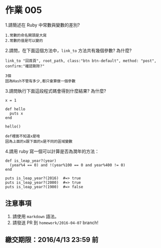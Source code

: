 # 作業 005

1.請簡述在 Ruby 中常數與變數的差別?
```
1.常數的命名開頭是大寫
2.常數的值是可以變的
```
2.請問，在下面這個方法中，`link_to` 方法共有幾個參數? 為什麼?

```
link_to "回首頁", root_path, class:"btn btn-default", method: "post", confirm:"確認刪除?"
```
```
3個
因為Hash不管有多少,都只會算做一個參數
```
3.請問執行下面這段程式碼會得到什麼結果? 為什麼?

```
x = 1

def hello
  puts x
end

hello()
```
```
def裡面不知道x是啥
因為上面的x跟下面的x是不同的區域變數
```

4.請用 ruby 寫一個可以計算是否為潤年的方法：

```
def is_leap_year?(year)
  (year%4 == 0) and !(year%100 == 0 and year%400 != 0)
end

puts is_leap_year?(2016)  #=> true
puts is_leap_year?(2000)  #=> true
puts is_leap_year?(1900)  #=> false
```

## 注意事項

1. 請使用 `markdown` 語法。
2. 請發送 PR 到 `homework/2016-04-07` branch!

## 繳交期限：2016/4/13 23:59 前
